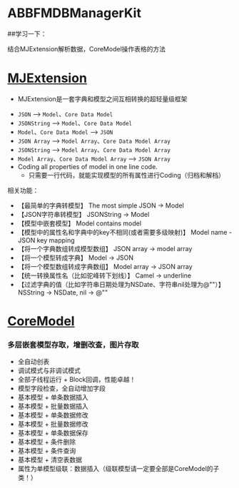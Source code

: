 # ABBFMDBManagerKit

##学习一下：

结合MJExtension解析数据，CoreModel操作表格的方法


# [MJExtension](https://github.com/CoderMJLee/MJExtension)

- MJExtension是一套字典和模型之间互相转换的超轻量级框架
* `JSON` --> `Model`、`Core Data Model`
* `JSONString` --> `Model`、`Core Data Model`
* `Model`、`Core Data Model` --> `JSON`
* `JSON Array` --> `Model Array`、`Core Data Model Array`
* `JSONString` --> `Model Array`、`Core Data Model Array`
* `Model Array`、`Core Data Model Array` --> `JSON Array`
* Coding all properties of model in one line code.
    * 只需要一行代码，就能实现模型的所有属性进行Coding（归档和解档）

相关功能：

* 【最简单的字典转模型】<a id="JSON_Model"></a> The most simple JSON -> Model
* 【JSON字符串转模型】<a id="JSONString_Model"></a> JSONString -> Model
* 【模型中嵌套模型】<a id="Model_contains_model"></a> Model contains model
* 【模型中的属性名和字典中的key不相同(或者需要多级映射)】<a id="Model_name_JSON_key_mapping"></a> Model name - JSON key mapping
* 【将一个字典数组转成模型数组】<a id="JSON_array_model_array"></a> JSON array -> model array
* 【将一个模型转成字典】<a id="Model_JSON"></a> Model -> JSON
* 【将一个模型数组转成字典数组】<a id="Model_array_JSON_array"></a> Model array -> JSON array
* 【统一转换属性名（比如驼峰转下划线）】<a id="Camel_underline"></a> Camel -> underline
* 【过滤字典的值（比如字符串日期处理为NSDate、字符串nil处理为@""）】<a id="NSString_NSDate"></a> NSString -> NSDate, nil -> @""

#  [CoreModel](https://github.com/CharlinFeng/CoreModel)

### 多层嵌套模型存取，增删改查，图片存取

* 全自动创表
* 调试模式与非调试模式
* 全部子线程运行 + Block回调，性能卓越！
* 模型字段检查，全自动增加字段
* 基本模型 + 单条数据插入
* 基本模型 + 批量数据插入
* 基本模型 + 单条数据修改
* 基本模型 + 批量数据修改
* 基本模型 + 单条数据保存
* 基本模型 + 条件删除
* 基本模型 + 条件查询
* 基本模型 + 清空表数据
* 属性为单模型级联：数据插入（级联模型请一定要全部是CoreModel的子类！）
